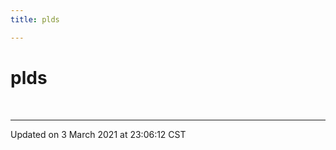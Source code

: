 ```yaml
---
title: plds

---
```


# plds

<br>







-------------------------------

Updated on  3 March 2021 at 23:06:12 CST
